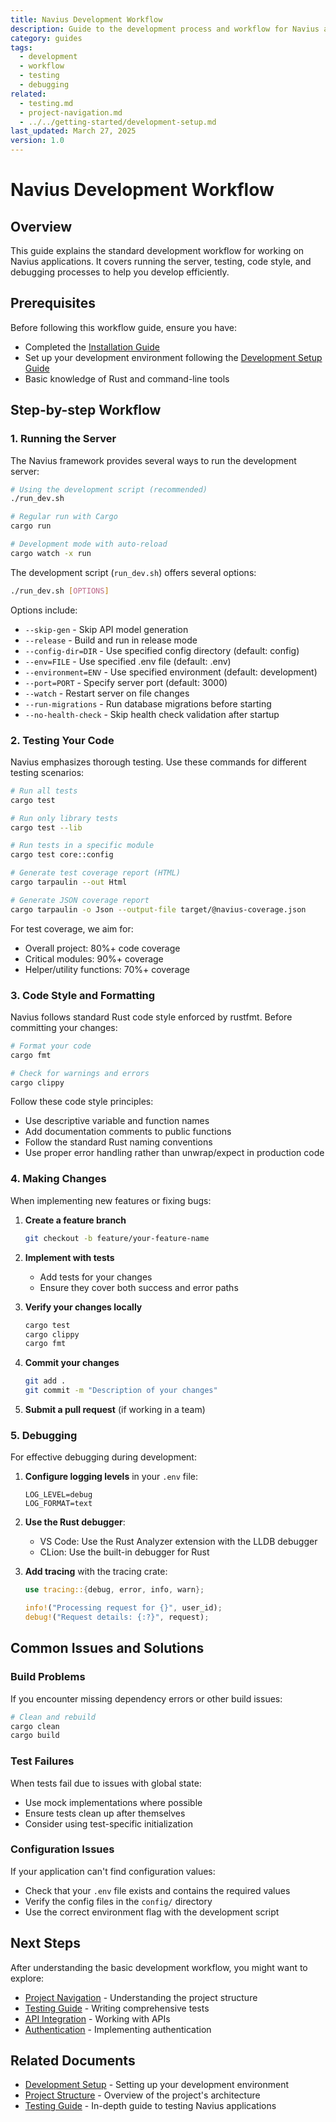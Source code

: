 ```yaml
---
title: Navius Development Workflow
description: Guide to the development process and workflow for Navius applications
category: guides
tags:
  - development
  - workflow
  - testing
  - debugging
related:
  - testing.md
  - project-navigation.md
  - ../../getting-started/development-setup.md
last_updated: March 27, 2025
version: 1.0
---
```


# Navius Development Workflow

## Overview
This guide explains the standard development workflow for working on Navius applications. It covers running the server, testing, code style, and debugging processes to help you develop efficiently.

## Prerequisites
Before following this workflow guide, ensure you have:

- Completed the [Installation Guide](../../getting-started/installation.md)
- Set up your development environment following the [Development Setup Guide](../../getting-started/development-setup.md)
- Basic knowledge of Rust and command-line tools

## Step-by-step Workflow

### 1. Running the Server

The Navius framework provides several ways to run the development server:

```bash
# Using the development script (recommended)
./run_dev.sh

# Regular run with Cargo
cargo run

# Development mode with auto-reload
cargo watch -x run
```

The development script (`run_dev.sh`) offers several options:

```bash
./run_dev.sh [OPTIONS]
```

Options include:
- `--skip-gen` - Skip API model generation
- `--release` - Build and run in release mode
- `--config-dir=DIR` - Use specified config directory (default: config)
- `--env=FILE` - Use specified .env file (default: .env)
- `--environment=ENV` - Use specified environment (default: development)
- `--port=PORT` - Specify server port (default: 3000)
- `--watch` - Restart server on file changes
- `--run-migrations` - Run database migrations before starting
- `--no-health-check` - Skip health check validation after startup

### 2. Testing Your Code

Navius emphasizes thorough testing. Use these commands for different testing scenarios:

```bash
# Run all tests
cargo test

# Run only library tests
cargo test --lib

# Run tests in a specific module
cargo test core::config

# Generate test coverage report (HTML)
cargo tarpaulin --out Html

# Generate JSON coverage report
cargo tarpaulin -o Json --output-file target/@navius-coverage.json
```

For test coverage, we aim for:
- Overall project: 80%+ code coverage
- Critical modules: 90%+ coverage
- Helper/utility functions: 70%+ coverage

### 3. Code Style and Formatting

Navius follows standard Rust code style enforced by rustfmt. Before committing your changes:

```bash
# Format your code
cargo fmt

# Check for warnings and errors
cargo clippy
```

Follow these code style principles:
- Use descriptive variable and function names
- Add documentation comments to public functions
- Follow the standard Rust naming conventions
- Use proper error handling rather than unwrap/expect in production code

### 4. Making Changes

When implementing new features or fixing bugs:

1. **Create a feature branch**
   ```bash
   git checkout -b feature/your-feature-name
   ```

2. **Implement with tests**
   - Add tests for your changes
   - Ensure they cover both success and error paths

3. **Verify your changes locally**
   ```bash
   cargo test
   cargo clippy
   cargo fmt
   ```

4. **Commit your changes**
   ```bash
   git add .
   git commit -m "Description of your changes"
   ```

5. **Submit a pull request** (if working in a team)

### 5. Debugging

For effective debugging during development:

1. **Configure logging levels** in your `.env` file:
   ```
   LOG_LEVEL=debug
   LOG_FORMAT=text
   ```

2. **Use the Rust debugger**:
   - VS Code: Use the Rust Analyzer extension with the LLDB debugger
   - CLion: Use the built-in debugger for Rust

3. **Add tracing** with the tracing crate:
   ```rust
   use tracing::{debug, error, info, warn};
   
   info!("Processing request for {}", user_id);
   debug!("Request details: {:?}", request);
   ```

## Common Issues and Solutions

### Build Problems

If you encounter missing dependency errors or other build issues:

```bash
# Clean and rebuild
cargo clean
cargo build
```

### Test Failures

When tests fail due to issues with global state:
- Use mock implementations where possible
- Ensure tests clean up after themselves
- Consider using test-specific initialization

### Configuration Issues

If your application can't find configuration values:
- Check that your `.env` file exists and contains the required values
- Verify the config files in the `config/` directory
- Use the correct environment flag with the development script

## Next Steps

After understanding the basic development workflow, you might want to explore:

- [Project Navigation](project-navigation.md) - Understanding the project structure
- [Testing Guide](testing.md) - Writing comprehensive tests
- [API Integration](../features/api-integration.md) - Working with APIs
- [Authentication](../features/authentication.md) - Implementing authentication

## Related Documents

- [Development Setup](../../getting-started/development-setup.md) - Setting up your development environment
- [Project Structure](../../reference/architecture/project-structure.md) - Overview of the project's architecture
- [Testing Guide](testing.md) - In-depth guide to testing Navius applications 